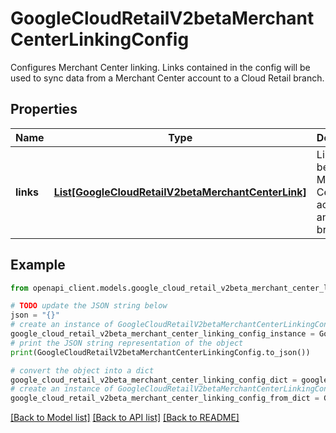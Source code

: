 # GoogleCloudRetailV2betaMerchantCenterLinkingConfig

Configures Merchant Center linking. Links contained in the config will be used to sync data from a Merchant Center account to a Cloud Retail branch.

## Properties

Name | Type | Description | Notes
------------ | ------------- | ------------- | -------------
**links** | [**List[GoogleCloudRetailV2betaMerchantCenterLink]**](GoogleCloudRetailV2betaMerchantCenterLink.md) | Links between Merchant Center accounts and branches. | [optional] 

## Example

```python
from openapi_client.models.google_cloud_retail_v2beta_merchant_center_linking_config import GoogleCloudRetailV2betaMerchantCenterLinkingConfig

# TODO update the JSON string below
json = "{}"
# create an instance of GoogleCloudRetailV2betaMerchantCenterLinkingConfig from a JSON string
google_cloud_retail_v2beta_merchant_center_linking_config_instance = GoogleCloudRetailV2betaMerchantCenterLinkingConfig.from_json(json)
# print the JSON string representation of the object
print(GoogleCloudRetailV2betaMerchantCenterLinkingConfig.to_json())

# convert the object into a dict
google_cloud_retail_v2beta_merchant_center_linking_config_dict = google_cloud_retail_v2beta_merchant_center_linking_config_instance.to_dict()
# create an instance of GoogleCloudRetailV2betaMerchantCenterLinkingConfig from a dict
google_cloud_retail_v2beta_merchant_center_linking_config_from_dict = GoogleCloudRetailV2betaMerchantCenterLinkingConfig.from_dict(google_cloud_retail_v2beta_merchant_center_linking_config_dict)
```
[[Back to Model list]](../README.md#documentation-for-models) [[Back to API list]](../README.md#documentation-for-api-endpoints) [[Back to README]](../README.md)


